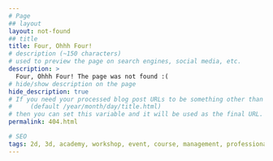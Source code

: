 ```yaml
---
# Page
## layout
layout: not-found
## title
title: Four, Ohhh Four!
# description (~150 characters)
# used to preview the page on search engines, social media, etc.
description: >
  Four, Ohhh Four! The page was not found :(
# hide/show description on the page
hide_description: true
# If you need your processed blog post URLs to be something other than the site-wide style 
#     (default /year/month/day/title.html)
# then you can set this variable and it will be used as the final URL.
permalink: 404.html

# SEO
tags: 2d, 3d, academy, workshop, event, course, management, professional, 404, error
---
```

